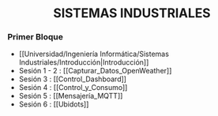<center style="font-weight: bold; font-size: 25 ">SISTEMAS INDUSTRIALES</center>

### Primer Bloque ###

- [[Universidad/Ingeniería Informática/Sistemas Industriales/Introducción|Introducción]]
- Sesión 1 - 2 : [[Capturar_Datos_OpenWeather]]
- Sesión 3 : [[Control_Dashboard]]
- Sesión 4 : [[Control_y_Consumo]]
- Sesión 5 : [[Mensajería_MQTT]]
- Sesión 6 : [[Ubidots]]

